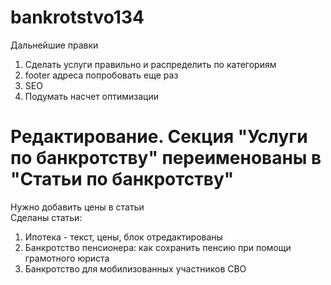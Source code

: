 # bankrotstvo134

Дальнейшие правки
<br>

1. Сделать услуги правильно и распределить по категориям
1. footer адреса попробовать еще раз
1. SEO
1. Подумать насчет оптимизации

# Редактирование. Секция "Услуги по банкротству" переименованы в "Статьи по банкротству"

Нужно добавить цены в статьи
<br>
Сделаны статьи:

1. Ипотека - текст, цены, блок отредактированы
2. Банкротство пенсионера: как сохранить пенсию при помощи грамотного юриста
3. Банкротство для мобилизованных участников СВО
